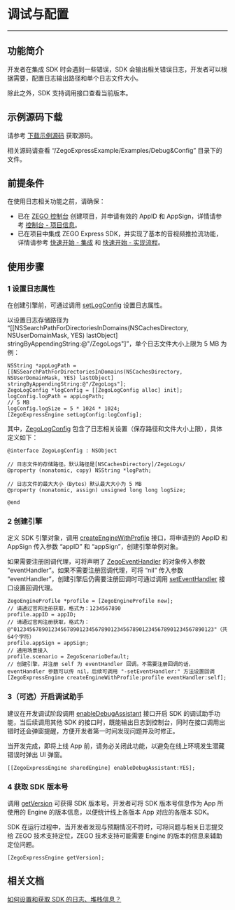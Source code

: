 # 调试与配置

- - -

## 功能简介

开发者在集成 SDK 时会遇到一些错误，SDK 会输出相关错误日志，开发者可以根据需要，配置日志输出路径和单个日志文件大小。

除此之外，SDK 支持调用接口查看当前版本。

## 示例源码下载

请参考 [下载示例源码](https://doc-zh.zego.im/article/13411) 获取源码。

相关源码请查看 “/ZegoExpressExample/Examples/Debug&Config” 目录下的文件。

## 前提条件

在使用日志相关功能之前，请确保：

- 已在 [ZEGO 控制台](https://console.zego.im) 创建项目，并申请有效的 AppID 和 AppSign，详情请参考 [控制台 - 项目信息](/console/project-info)。
- 已在项目中集成 ZEGO Express SDK，并实现了基本的音视频推拉流功能，详情请参考 [快速开始 - 集成](https://doc-zh.zego.im/article/13413) 和 [快速开始 - 实现流程](https://doc-zh.zego.im/article/13415)。


## 使用步骤

### 1 设置日志属性

在创建引擎前，可通过调用 [setLogConfig](https://doc-zh.zego.im/article/api?doc=Express_Video_SDK_API~objective-c_ios~class~ZegoExpressEngine#set-log-config) 设置日志属性。

以设置日志存储路径为 “[[NSSearchPathForDirectoriesInDomains(NSCachesDirectory, NSUserDomainMask, YES) lastObject] stringByAppendingString:@"/ZegoLogs"]”，单个日志文件大小上限为 5 MB 为例：

```objc
NSString *appLogPath = [[NSSearchPathForDirectoriesInDomains(NSCachesDirectory, NSUserDomainMask, YES) lastObject] stringByAppendingString:@"/ZegoLogs"];
ZegoLogConfig *logConfig = [[ZegoLogConfig alloc] init];
logConfig.logPath = appLogPath;
// 5 MB
logConfig.logSize = 5 * 1024 * 1024;
[ZegoExpressEngine setLogConfig:logConfig];
```


其中，[ZegoLogConfig](https://doc-zh.zego.im/article/api?doc=Express_Video_SDK_API~objective-c_ios~class~ZegoLogConfig) 包含了日志相关设置（保存路径和文件大小上限），具体定义如下：

```objc
@interface ZegoLogConfig : NSObject

// 日志文件的存储路径。默认路径是[NSCachesDirectory]/ZegoLogs/
@property (nonatomic, copy) NSString *logPath;

// 日志文件的最大大小（Bytes）默认最大大小为 5 MB
@property (nonatomic, assign) unsigned long long logSize;

@end
```

### 2 创建引擎

定义 SDK 引擎对象，调用 [createEngineWithProfile](https://doc-zh.zego.im/article/api?doc=Express_Video_SDK_API~objective-c_ios~class~ZegoExpressEngine#create-engine-with-profile-event-handler) 接口，将申请到的 AppID 和 AppSign 传入参数 “appID” 和 “appSign”，创建引擎单例对象。

如果需要注册回调代理，可将声明了 [ZegoEventHandler](https://doc-zh.zego.im/article/api?doc=Express_Video_SDK_API~objective-c_ios~protocol~ZegoEventHandler) 的对象传入参数 “eventHandler”。如果不需要注册回调代理，可将 “nil” 传入参数 “eventHandler”，创建引擎后仍需要注册回调时可通过调用 [setEventHandler](https://doc-zh.zego.im/article/api?doc=Express_Video_SDK_API~objective-c_ios~class~ZegoExpressEngine#set-event-handler) 接口设置回调代理。


```objc
ZegoEngineProfile *profile = [ZegoEngineProfile new];
// 请通过官网注册获取，格式为：1234567890
profile.appID = appID;
// 请通过官网注册获取，格式为：@"0123456789012345678901234567890123456789012345678901234567890123"（共64个字符）
profile.appSign = appSign;
// 通用场景接入
profile.scenario = ZegoScenarioDefault;
// 创建引擎，并注册 self 为 eventHandler 回调。不需要注册回调的话，eventHandler 参数可以传 nil，后续可调用 "-setEventHandler:" 方法设置回调
[ZegoExpressEngine createEngineWithProfile:profile eventHandler:self];
```

### 3（可选）开启调试助手

建议在开发调试阶段调用 [enableDebugAssistant](https://doc-zh.zego.im/article/api?doc=Express_Video_SDK_API~objective-c_ios~class~ZegoExpressEngine#enable-debug-assistant) 接口开启 SDK 的调试助手功能，当后续调用其他 SDK 的接口时，既能输出日志到控制台，同时在接口调用出错时还会弹窗提醒，方便开发者第一时间发现问题并及时修正。

<Warning title="注意">



当开发完成，即将上线 App 前，请务必关闭此功能，以避免在线上环境发生潜藏错误时弹出 UI 弹窗。
</Warning>

```objc
[[ZegoExpressEngine sharedEngine] enableDebugAssistant:YES];
```

### 4 获取 SDK 版本号

调用 [getVersion](https://doc-zh.zego.im/article/api?doc=Express_Video_SDK_API~objective-c_ios~class~ZegoExpressEngine#get-version) 可获得 SDK 版本号。开发者可将 SDK 版本号信息作为 App 所使用的 Engine 的版本信息，以便统计线上各版本 App 对应的各版本 SDK。

<Note title="说明">


SDK 在运行过程中，当开发者发现与预期情况不符时，可将问题与相关日志提交给 ZEGO 技术支持定位，ZEGO 技术支持可能需要 Engine 的版本的信息来辅助定位问题。
</Note>

```objc
[ZegoExpressEngine getVersion];
```

## 相关文档

[如何设置和获取 SDK 的日志、堆栈信息？](https://doc-zh.zego.im/faq/express_sdkLog)

<Content />

